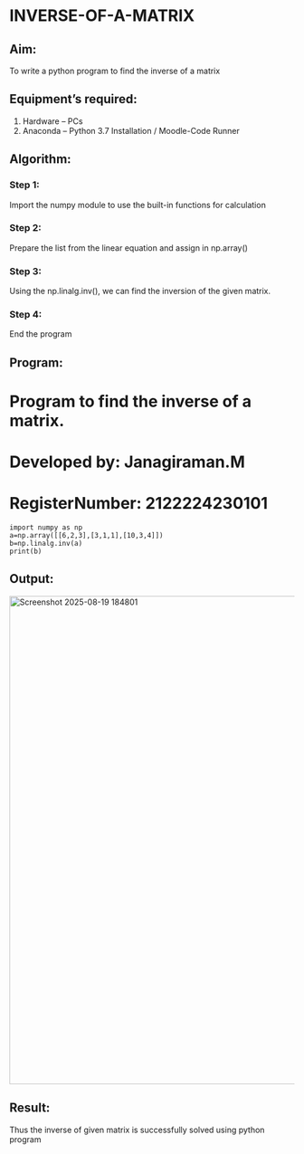 # INVERSE-OF-A-MATRIX
## Aim:
To write a python program to find the inverse of a matrix
## Equipment’s required:
1. 	Hardware – PCs
2. 	Anaconda – Python 3.7 Installation / Moodle-Code Runner
## Algorithm:
### Step 1: 
Import the numpy module to use the built-in functions for calculation
### Step 2: 
Prepare the list from the linear equation and assign in np.array()
### Step 3: 
Using the np.linalg.inv(), we can find the inversion of the given matrix.
### Step 4:
End the program

## Program:
# Program to find the inverse of a matrix.
# Developed by: Janagiraman.M
# RegisterNumber: 2122224230101
```
import numpy as np
a=np.array([[6,2,3],[3,1,1],[10,3,4]])
b=np.linalg.inv(a)
print(b)
```
## Output:
<img width="1298" height="863" alt="Screenshot 2025-08-19 184801" src="https://github.com/user-attachments/assets/c66c965a-f544-4a06-b399-c7d5dca8674e" />


## Result:
Thus the inverse of given matrix is successfully solved using python program

